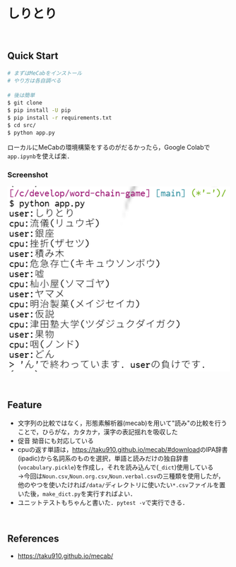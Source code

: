 # しりとり

<br>

## Quick Start
```bash
# まずはMeCabをインストール
# やり方は各自調べる

# 後は簡単
$ git clone
$ pip install -U pip
$ pip install -r requirements.txt
$ cd src/
$ python app.py
```

ローカルにMeCabの環境構築をするのがだるかったら，Google Colabで`app.ipynb`を使えば楽．

### Screenshot
![screenshot](./docs/screenshot.png)

<br>

## Feature
- 文字列の比較ではなく，形態素解析器(mecab)を用いて"読み"の比較を行うことで，ひらがな，カタカナ，漢字の表記揺れを吸収した
- 促音 拗音にも対応している
- cpuの返す単語は，<https://taku910.github.io/mecab/#download>のIPA辞書(ipadic)から名詞系のものを選択，単語と読みだけの独自辞書(`vocabulary.pickle`)を作成し，それを読み込んで(`_dict`)使用している<br>
  →今回は`Noun.csv`,`Noun.org.csv`,`Noun.verbal.csv`の三種類を使用したが，他のやつを使いたければ`/data/`ディレクトリに使いたい`*.csv`ファイルを置いた後，`make_dict.py`を実行すればよい．
- ユニットテストもちゃんと書いた．`pytest -v`で実行できる．

<br>

## References
- <https://taku910.github.io/mecab/>
